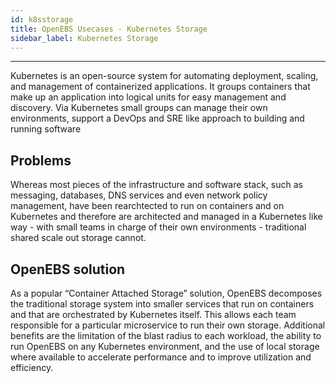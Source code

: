 ```yaml
---
id: k8sstorage
title: OpenEBS Usecases - Kubernetes Storage
sidebar_label: Kubernetes Storage
---
```


------

Kubernetes is an open-source system for automating deployment, scaling, and management of containerized applications. It groups containers that make up an application into logical units for easy management and discovery.  Via Kubernetes small groups can manage their own environments, support a DevOps and SRE like approach to building and running software  



## Problems

Whereas most pieces of the infrastructure and software stack, such as messaging, databases, DNS services and even network policy management, have been rearchtected to run on containers and on Kubernetes and therefore are architected and managed in a Kubernetes like way - with small teams in charge of their own environments - traditional shared scale out storage cannot.

## OpenEBS solution

As a popular “Container Attached Storage” solution, OpenEBS decomposes the traditional storage system into smaller services that run on containers and that are orchestrated by Kubernetes itself.  This allows each team responsible for a particular microservice to run their own storage.  Additional benefits are the limitation of the blast radius to each workload, the ability to run OpenEBS on any Kubernetes environment, and the use of local storage where available to accelerate performance and to improve utilization and efficiency.





<!-- Hotjar Tracking Code for https://docs.openebs.io -->
<script>
   (function(h,o,t,j,a,r){
       h.hj=h.hj||function(){(h.hj.q=h.hj.q||[]).push(arguments)};
       h._hjSettings={hjid:785693,hjsv:6};
       a=o.getElementsByTagName('head')[0];
       r=o.createElement('script');r.async=1;
       r.src=t+h._hjSettings.hjid+j+h._hjSettings.hjsv;
       a.appendChild(r);
   })(window,document,'https://static.hotjar.com/c/hotjar-','.js?sv=');
</script>

<!-- Global site tag (gtag.js) - Google Analytics -->
<script async src="https://www.googletagmanager.com/gtag/js?id=UA-92076314-12"></script>
<script>
  window.dataLayer = window.dataLayer || [];
  function gtag(){dataLayer.push(arguments);}
  gtag('js', new Date());

  gtag('config', 'UA-92076314-12');
</script>
